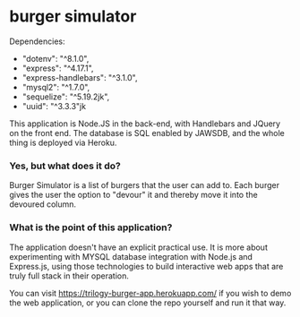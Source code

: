 # burger simulator

Dependencies:

* "dotenv": "^8.1.0",
* "express": "^4.17.1",
* "express-handlebars": "^3.1.0",
* "mysql2": "^1.7.0",
* "sequelize": "^5.19.2jk",
* "uuid": "^3.3.3"jk

This application is Node.JS in the back-end, with Handlebars and JQuery on the front end. The database is SQL enabled by JAWSDB, and the whole thing is deployed via Heroku.

### Yes, but what does it do?
Burger Simulator is a list of burgers that the user can add to. Each burger gives the user the option to "devour" it and thereby move it into the devoured column. 

### What is the point of this application?
The application doesn't have an explicit practical use. It is more about experimenting with MYSQL database integration with Node.js and Express.js, using those technologies to build interactive web apps that are truly full stack in their operation.

You can visit https://trilogy-burger-app.herokuapp.com/ if you wish to demo the web application, or you can clone the repo yourself and run it that way.